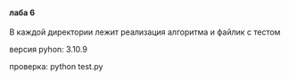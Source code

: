 #### лаба 6
<p>В каждой директории лежит реализация алгоритма и файлик с тестом</p>
<p>версия pyhon: 3.10.9</p>
<p>проверка: python test.py</p>
